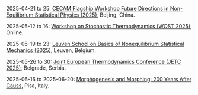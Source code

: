 2025-04-21 to 25: [CECAM Flagship Workshop Future Directions in Non-Equilibrium Statistical Physics (2025)](https://cecam.org/workshop-details/future-directions-in-non-equilibrium-statistical-physics-1395 "This workshop explores non-equilibrium statistical physics, covering stochastic thermodynamics, fluctuation theorems, and active matter. Topics include nonequilibrium phase transitions, applications in biophysics and soft matter, emphasizing theoretical and computational advances in complex systems."), Beijing, China.

2025-05-12 to 16: [Workshop on Stochastic Thermodynamics (WOST 2025)](https://wostmeeting.org "WOST 2025 focuses on stochastic thermodynamics, covering fluctuation theorems, entropy production, and nonequilibrium work relations. Topics include applications in biophysics, molecular motors, and active matter, emphasizing probabilistic frameworks for understanding thermodynamic processes at small scales."), Online.

2025-05-19 to 23: [Leuven School on Basics of Nonequilibrium Statistical Mechanics (2025)](https://indico.fys.kuleuven.be/event/106/ "This school explores nonequilibrium statistical mechanics, covering stochastic thermodynamics, fluctuation relations, and entropy production. Topics include applications in biophysics, active matter, and complex systems, emphasizing foundational probabilistic models for nonequilibrium phenomena."), Leuven, Belgium.

2025-05-26 to 30: [Joint European Thermodynamics Conference (JETC 2025)](https://mi.sanu.ac.rs/JETC2025 "JETC 2025 explores thermodynamics, focusing on statistical mechanics, nonequilibrium processes, and stochastic thermodynamics. Topics include entropy production, fluctuation theorems, and applications in biophysics and nanotechnology, emphasizing probabilistic approaches to thermodynamic systems."), Belgrade, Serbia.

2025-06-16 to 2025-06-20: [Morphogenesis and Morphing: 200 Years After Gauss](https://cvgmt.sns.it/event/1023/ "The conference explores morphogenesis and morphing, focusing on geometric and physical models. Topics include differential geometry, pattern formation, and biological morphing. Discussions cover applications in biophysics and materials science, emphasizing Gaussian geometric insights."), Pisa, Italy.

